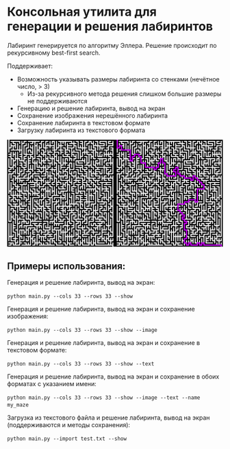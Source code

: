 # Консольная утилита для генерации и решения лабиринтов

Лабиринт генерируется по алгоритму Эллера. Решение происходит по рекурсивному best-first search.

Поддерживает:

- Возможность указывать размеры лабиринта со стенками (нечётное число, > 3)
  - Из-за рекурсивного метода решения слишком большие размеры не поддерживаются
- Генерацию и решение лабиринта, вывод на экран
- Сохранение изображения нерешённого лабиринта
- Сохранение лабиринта в текстовом формате
- Загрузку лабиринта из текстового формата

![](assets/show.png)

## Примеры использования:

Генерация и решение лабиринта, вывод на экран:

`python main.py --cols 33 --rows 33 --show`

Генерация и решение лабиринта, вывод на экран и сохранение изображения:

`python main.py --cols 33 --rows 33 --show --image`

Генерация и решение лабиринта, вывод на экран и сохранение в текстовом формате:

`python main.py --cols 33 --rows 33 --show --text`

Генерация и решение лабиринта, вывод на экран и сохранение в обоих форматах с указанием имени:

`python main.py --cols 33 --rows 33 --show --image --text --name my_maze`

Загрузка из текстового файла и решение лабиринта, вывод на экран (поддерживаются и методы сохранения):

`python main.py --import test.txt --show`
